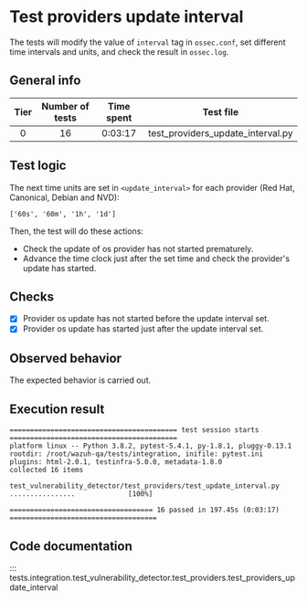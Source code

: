 # Test providers update interval

The tests will modify the value of `interval` tag in `ossec.conf`, set different time intervals and units, and check
the result in `ossec.log`.

## General info

|Tier | Number of tests | Time spent| Test file |
|:--:|:--:|:--:|:--:|
| 0 | 16 | 0:03:17 | test_providers_update_interval.py |

## Test logic

The next time units are set in `<update_interval>` for each provider (Red Hat, Canonical, Debian and NVD):

```
['60s', '60m', '1h', '1d']
```

Then, the test will do these actions:
- Check the update of os provider has not started prematurely.
- Advance the time clock just after the set time and check the provider's update has started.

## Checks

- [x] Provider os update has not started before the update interval set.
- [x] Provider os update has started just after the update interval set.

## Observed behavior

The expected behavior is carried out.

## Execution result

```
========================================= test session starts =========================================
platform linux -- Python 3.8.2, pytest-5.4.1, py-1.8.1, pluggy-0.13.1
rootdir: /root/wazuh-qa/tests/integration, inifile: pytest.ini
plugins: html-2.0.1, testinfra-5.0.0, metadata-1.8.0
collected 16 items

test_vulnerability_detector/test_providers/test_update_interval.py ................             [100%]

=================================== 16 passed in 197.45s (0:03:17) ====================================
```

## Code documentation

::: tests.integration.test_vulnerability_detector.test_providers.test_providers_update_interval
